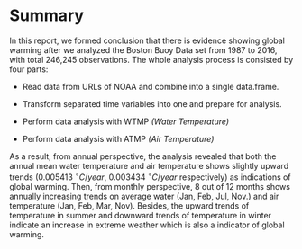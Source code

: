 # Summary

In this report, we formed conclusion that there is evidence showing global warming after we analyzed the Boston Buoy Data set from 1987 to 2016, with total 246,245 observations. The whole analysis process is consisted by four parts:

* Read data from URLs of NOAA and combine into a single data.frame.

* Transform separated time variables into one and prepare for analysis.

* Perform data analysis with WTMP *(Water Temperature)* 

* Perform data analysis with ATMP *(Air Temperature)*

As a result, from annual perspective, the analysis revealed that both the annual mean water temperature and air temperature shows slightly upward trends (0.005413 $^{\circ}C/year$, 0.003434 $^{\circ}C/year$ respectively) as indications of global warming. Then, from monthly perspective, 8 out of 12 months shows annually increasing trends on average water (Jan, Feb, Jul, Nov.) and air temperature (Jan, Feb, Mar, Nov). Besides, the upward trends of temperature in summer and downward trends of temperature in winter indicate an increase in extreme weather which is also a indicator of global warming.